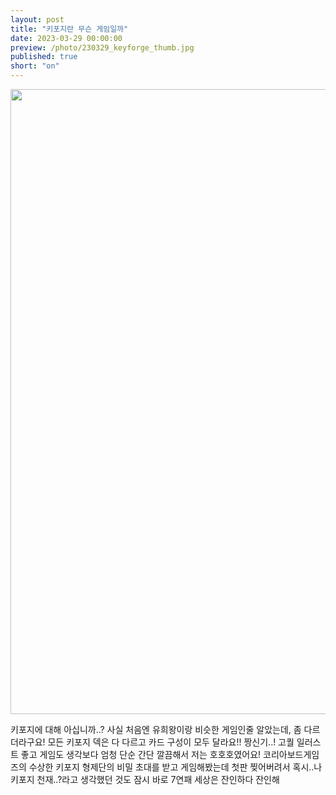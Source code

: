 ```yaml
---
layout: post
title: "키포지란 무슨 게임일까"
date: 2023-03-29 00:00:00
preview: /photo/230329_keyforge_thumb.jpg
published: true
short: "on"
---
```


<img src="/photo/230329_keyforge" width="1000">


키포지에 대해 아십니까..?
사실 처음엔 유희왕이랑 비슷한 게임인줄 알았는데, 좀 다르더라구요! 모든 키포지 덱은 다 다르고 카드 구성이 모두 달라요!! 짱신기..!
고퀄 일러스트 좋고 게임도 생각보다 엄청 단순 간단 깔끔해서 저는 호호호였어요!
코리아보드게임즈의 수상한 키포지 형제단의 비밀 초대를 받고 게임해봤는데
첫판 찢어버려서 혹시..나 키포지 천재..?라고 생각했던 것도 잠시 바로 7연패
세상은 잔인하다 잔인해